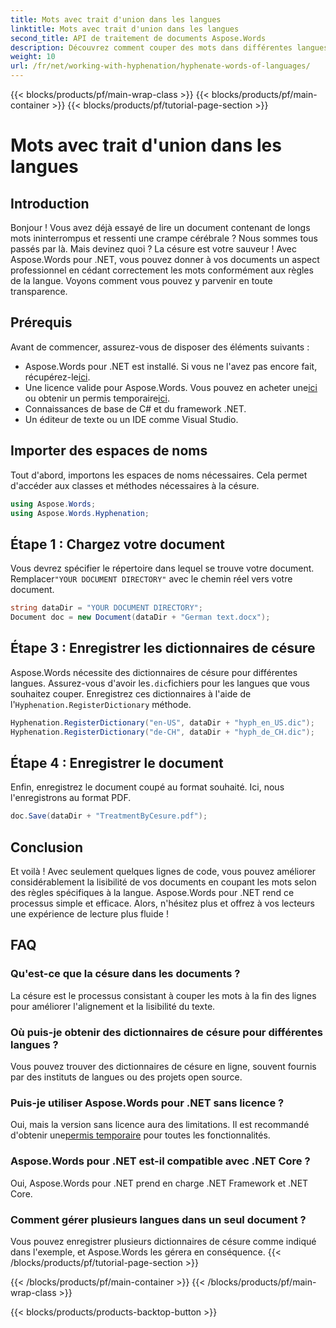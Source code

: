 ```yaml
---
title: Mots avec trait d'union dans les langues
linktitle: Mots avec trait d'union dans les langues
second_title: API de traitement de documents Aspose.Words
description: Découvrez comment couper des mots dans différentes langues à l'aide d'Aspose.Words pour .NET. Suivez ce guide détaillé, étape par étape, pour améliorer la lisibilité de votre document.
weight: 10
url: /fr/net/working-with-hyphenation/hyphenate-words-of-languages/
---
```


{{< blocks/products/pf/main-wrap-class >}}
{{< blocks/products/pf/main-container >}}
{{< blocks/products/pf/tutorial-page-section >}}

# Mots avec trait d'union dans les langues

## Introduction

Bonjour ! Vous avez déjà essayé de lire un document contenant de longs mots ininterrompus et ressenti une crampe cérébrale ? Nous sommes tous passés par là. Mais devinez quoi ? La césure est votre sauveur ! Avec Aspose.Words pour .NET, vous pouvez donner à vos documents un aspect professionnel en cédant correctement les mots conformément aux règles de la langue. Voyons comment vous pouvez y parvenir en toute transparence.

## Prérequis

Avant de commencer, assurez-vous de disposer des éléments suivants :

-  Aspose.Words pour .NET est installé. Si vous ne l'avez pas encore fait, récupérez-le[ici](https://releases.aspose.com/words/net/).
-  Une licence valide pour Aspose.Words. Vous pouvez en acheter une[ici](https://purchase.aspose.com/buy) ou obtenir un permis temporaire[ici](https://purchase.aspose.com/temporary-license/).
- Connaissances de base de C# et du framework .NET.
- Un éditeur de texte ou un IDE comme Visual Studio.

## Importer des espaces de noms

Tout d'abord, importons les espaces de noms nécessaires. Cela permet d'accéder aux classes et méthodes nécessaires à la césure.

```csharp
using Aspose.Words;
using Aspose.Words.Hyphenation;
```

## Étape 1 : Chargez votre document

 Vous devrez spécifier le répertoire dans lequel se trouve votre document. Remplacer`"YOUR DOCUMENT DIRECTORY"` avec le chemin réel vers votre document.

```csharp
string dataDir = "YOUR DOCUMENT DIRECTORY";
Document doc = new Document(dataDir + "German text.docx");
```

## Étape 3 : Enregistrer les dictionnaires de césure

 Aspose.Words nécessite des dictionnaires de césure pour différentes langues. Assurez-vous d'avoir les`.dic`fichiers pour les langues que vous souhaitez couper. Enregistrez ces dictionnaires à l'aide de l'`Hyphenation.RegisterDictionary` méthode.

```csharp
Hyphenation.RegisterDictionary("en-US", dataDir + "hyph_en_US.dic");
Hyphenation.RegisterDictionary("de-CH", dataDir + "hyph_de_CH.dic");
```

## Étape 4 : Enregistrer le document

Enfin, enregistrez le document coupé au format souhaité. Ici, nous l'enregistrons au format PDF.

```csharp
doc.Save(dataDir + "TreatmentByCesure.pdf");
```

## Conclusion

Et voilà ! Avec seulement quelques lignes de code, vous pouvez améliorer considérablement la lisibilité de vos documents en coupant les mots selon des règles spécifiques à la langue. Aspose.Words pour .NET rend ce processus simple et efficace. Alors, n'hésitez plus et offrez à vos lecteurs une expérience de lecture plus fluide !

## FAQ

### Qu'est-ce que la césure dans les documents ?
La césure est le processus consistant à couper les mots à la fin des lignes pour améliorer l'alignement et la lisibilité du texte.

### Où puis-je obtenir des dictionnaires de césure pour différentes langues ?
Vous pouvez trouver des dictionnaires de césure en ligne, souvent fournis par des instituts de langues ou des projets open source.

### Puis-je utiliser Aspose.Words pour .NET sans licence ?
 Oui, mais la version sans licence aura des limitations. Il est recommandé d'obtenir une[permis temporaire](https://purchase.aspose.com/temporary-license) pour toutes les fonctionnalités.

### Aspose.Words pour .NET est-il compatible avec .NET Core ?
Oui, Aspose.Words pour .NET prend en charge .NET Framework et .NET Core.

### Comment gérer plusieurs langues dans un seul document ?
Vous pouvez enregistrer plusieurs dictionnaires de césure comme indiqué dans l'exemple, et Aspose.Words les gérera en conséquence.
{{< /blocks/products/pf/tutorial-page-section >}}

{{< /blocks/products/pf/main-container >}}
{{< /blocks/products/pf/main-wrap-class >}}

{{< blocks/products/products-backtop-button >}}
